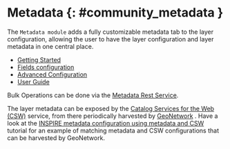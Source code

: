 # Metadata {: #community_metadata }

The `Metadata module` adds a fully customizable metadata tab to the layer configuration, allowing the user to have the layer configuration and layer metadata in one central place.

-   [Getting Started](configuration.md)
-   [Fields configuration](uiconfiguration.md)
-   [Advanced Configuration](advanced.md)
-   [User Guide](user.md)

Bulk Operations can be done via the [Metadata Rest Service](https://docs.geoserver.org/latest/en/api/#1.0.0/metadata.yaml).

The layer metadata can be exposed by the [Catalog Services for the Web (CSW)](../../services/csw/index.md) service, from there periodically harvested by [GeoNetwork](https://geonetwork-opensource.org//) . Have a look at the [INSPIRE metadata configuration using metadata and CSW](../../tutorials/metadata/index.md) tutorial for an example of matching metadata and CSW configurations that can be harvested by GeoNetwork.
